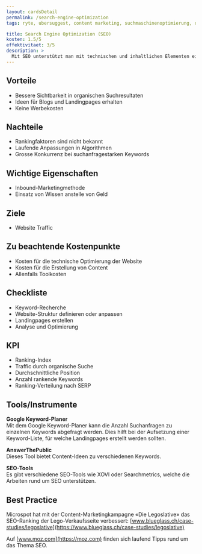 ```yaml
---
layout: cardsDetail
permalink: /search-engine-optimization
tags: ryte, ubersuggest, content marketing, suchmaschinenoptimierung, optimierung, alle

title: Search Engine Optimization (SEO)
kosten: 1.5/5
effektivitaet: 3/5
description: >
  Mit SEO unterstützt man mit technischen und inhaltlichen Elementen einer Website oder einzelnen Landingpage deren Auffindbarkeit in Suchmaschinen. Dadurch kann man bei einer Suchanfrage zum jeweiligen Keyword möglichst möglichst weit oben in den organischen (unbezahlten) Suchresultaten erscheinen.
---
```


## Vorteile

- Bessere Sichtbarkeit in organischen Suchresultaten
- Ideen für Blogs und Landingpages erhalten
- Keine Werbekosten

## Nachteile

- Rankingfaktoren sind nicht bekannt
- Laufende Anpassungen in Algorithmen
- Grosse Konkurrenz bei suchanfragestarken Keywords

## Wichtige Eigenschaften

- Inbound-Marketingmethode
- Einsatz von Wissen anstelle von Geld

## Ziele

- Website Traffic

## Zu beachtende Kostenpunkte

- Kosten für die technische Optimierung der Website
- Kosten für die Erstellung von Content
- Allenfalls Toolkosten

## Checkliste

- Keyword-Recherche
- Website-Struktur definieren oder anpassen
- Landingpages erstellen
- Analyse und Optimierung

## KPI

- Ranking-Index
- Traffic durch organische Suche
- Durchschnittliche Position
- Anzahl rankende Keywords
- Ranking-Verteilung nach SERP

## Tools/Instrumente

**Google Keyword-Planer**  
Mit dem Google Keyword-Planer kann die Anzahl Suchanfragen zu einzelnen Keywords abgefragt werden. Dies hilft bei der Aufsetzung einer Keyword-Liste, für welche Landingpages erstellt werden sollten.

**AnswerThePublic**  
Dieses Tool bietet Content-Ideen zu verschiedenen Keywords.

**SEO-Tools**  
Es gibt verschiedene SEO-Tools wie XOVI oder Searchmetrics, welche die Arbeiten rund um SEO unterstützen.

## Best Practice

Microspot hat mit der Content-Marketingkampagne «Die Legoslative» das SEO-Ranking der Lego-Verkaufsseite verbessert: [www.blueglass.ch/case-studies/legoslative](https://www.blueglass.ch/case-studies/legoslative)

Auf [www.moz.com](https://moz.com) finden sich laufend Tipps rund um das Thema SEO.
